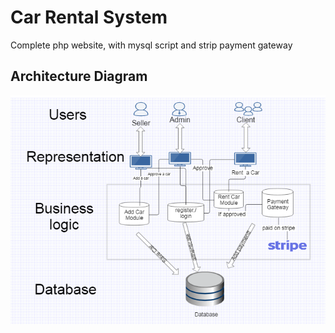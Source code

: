 # Car Rental System
Complete php website, with mysql script and strip payment gateway

## Architecture Diagram

![Architecture Diagram](https://raw.githubusercontent.com/zilehuda/car-rental/master/architecture.PNG)

